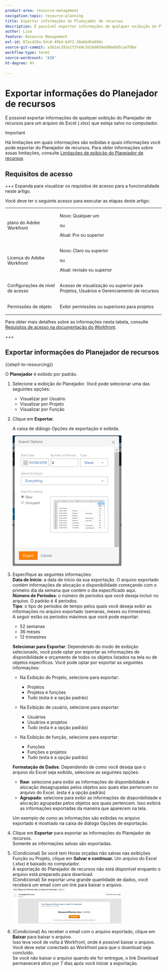 ```yaml
---
product-area: resource-management
navigation-topic: resource-planning
title: Exportar informações do Planejador de recursos
description: É possível exportar informações de qualquer exibição do Planejador de recursos para um arquivo do Excel (.xlsx) que esteja salvo no computador.
author: Lisa
feature: Resource Management
exl-id: 07acd28a-5dc0-45b4-bdf2-20abbd5e098c
source-git-commit: a3b2ac192e1f37e0c3d16d059ed96e8d5cadf8be
workflow-type: tm+mt
source-wordcount: '628'
ht-degree: 4%

---
```


# Exportar informações do Planejador de recursos

É possível exportar informações de qualquer exibição do Planejador de recursos para um arquivo do Excel (.xlsx) que esteja salvo no computador.

>[!IMPORTANT]
>
>Há limitações em quais informações são exibidas e quais informações você pode exportar do Planejador de recursos. Para obter informações sobre essas limitações, consulte [Limitações de exibição do Planejador de recursos](../../resource-mgmt/resource-planning/resource-planner-display-limitations.md)

## Requisitos de acesso

+++ Expanda para visualizar os requisitos de acesso para a funcionalidade neste artigo.

Você deve ter o seguinte acesso para executar as etapas deste artigo:

<table style="table-layout:auto"> 
 <col> 
 <col> 
 <tbody> 
  <tr> 
   <td role="rowheader">plano do Adobe Workfront</td> 
   <td><p>Novo: Qualquer um</p>
       <p>ou</p>
       <p>Atual: Pro ou superior</p> </td> 
  </tr> 
  <tr> 
   <td role="rowheader">Licença do Adobe Workfront</td> 
   <td><p>Novo: Claro ou superior</p>
       <p>ou</p>
       <p>Atual: revisão ou superior</p></td>
  </tr> 
  <tr> 
   <td role="rowheader">Configurações de nível de acesso</td> 
   <td> <p>Acesso de visualização ou superior para Projetos, Usuários e Gerenciamento de recursos</p> </td> 
  </tr> 
  <tr> 
   <td role="rowheader">Permissões de objeto</td> 
   <td> <p>Exibir permissões ou superiores para projetos</p> </td> 
  </tr> 
 </tbody> 
</table>

Para obter mais detalhes sobre as informações nesta tabela, consulte [Requisitos de acesso na documentação do Workfront](/help/quicksilver/administration-and-setup/add-users/access-levels-and-object-permissions/access-level-requirements-in-documentation.md).

+++

## Exportar informações do Planejador de recursos

{{step1-to-resourcing}}

O **Planejador** é exibido por padrão.

1. Selecione a exibição do Planejador. Você pode selecionar uma das seguintes opções:

   * Visualizar por Usuário
   * Visualizar por Projeto
   * Visualizar por Função

1. Clique em **Exportar**.

   A caixa de diálogo Opções de exportação é exibida.

   ![Opções de exportação](assets/rp-export-options-box-350x421.png)

1. Especifique as seguintes informações:\
   **Data de Início**: a data de início da sua exportação. O arquivo exportado contém informações de alocação e disponibilidade começando com o primeiro dia da semana que contém o dia especificado aqui.\
   **Número de Períodos**: o número de períodos que você deseja incluir no arquivo. O padrão é 4 períodos.\
   **Tipo**: o tipo de períodos de tempo pelos quais você deseja exibir as informações no arquivo exportado (semanas, meses ou trimestres).\
   A seguir estão os períodos máximos que você pode exportar:

   * 52 semanas
   * 36 meses
   * 12 trimestres

   **Selecionar para Exportar**: Dependendo do modo de exibição selecionado, você pode optar por exportar as informações de disponibilidade e orçamento de todos os objetos listados na tela ou de objetos específicos.
Você pode optar por exportar as seguintes informações:

   * Na Exibição do Projeto, selecione para exportar:

      * Projetos
      * Projetos e funções
      * Tudo (esta é a opção padrão)

   * Na Exibição de usuário, selecione para exportar:

      * Usuários
      * Usuários e projetos
      * Tudo (esta é a opção padrão)

   * Na Exibição de função, selecione para exportar:

      * Funções
      * Funções e projetos
      * Tudo (esta é a opção padrão)

   **Formatação de Dados**: Dependendo de como você deseja que o arquivo do Excel seja exibido, selecione as seguintes opções:

   * **Raw**: selecione para exibir as informações de disponibilidade e alocação desagrupadas pelos objetos aos quais elas pertencem no arquivo do Excel. (esta é a opção padrão)
   * **Agrupado**: selecione para exibir as informações de disponibilidade e alocação agrupadas pelos objetos aos quais pertencem. Isso exibirá as informações exportadas da maneira que aparecem na tela.

   Um exemplo de como as informações são exibidas no arquivo exportado é mostrado na caixa de diálogo Opções de exportação.

1. Clique em **Exportar** para exportar as informações do Planejador de recursos.\
   Somente as informações salvas são exportadas.

1. (Condicional) Se você tem Horas orçadas não salvas nas exibições Função ou Projeto, clique em **Salvar e continuar.**
Um arquivo do Excel (.xlsx) é baixado no computador.\
   A exportação do Planejador de recursos não está disponível enquanto o arquivo está preparado para download.\
   (Condicional) Se exportar uma grande quantidade de dados, você receberá um email com um link para baixar o arquivo.\
   ![RP_email_with_exports_planner_attached.png](assets/rp-eamil-with-exported-planner-attached-350x116.png)

1. (Condicional) Ao receber o email com o arquivo exportado, clique em **Baixar** para baixar o arquivo.\
   Isso leva você de volta à Workfront, onde é possível baixar o arquivo.\
   Você deve estar conectado ao Workfront para que o download seja concluído.\
   Se você não baixar o arquivo quando ele for entregue, o link Download permanecerá ativo por 7 dias após você iniciar a exportação.
